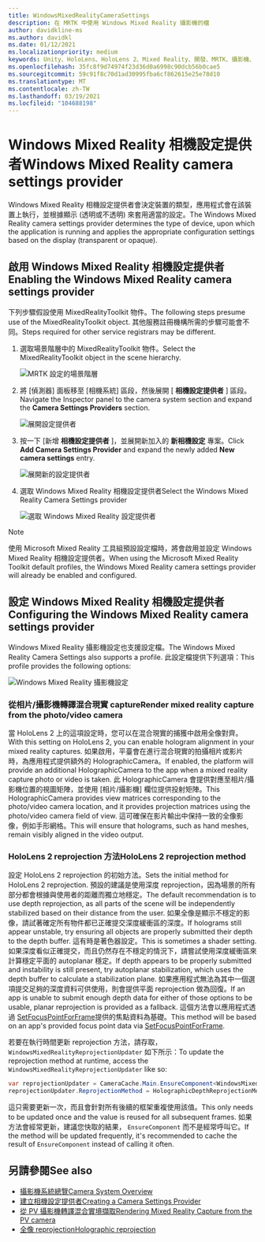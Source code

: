 ```yaml
---
title: WindowsMixedRealityCameraSettings
description: 在 MRTK 中使用 Windows Mixed Reality 攝影機的檔
author: davidkline-ms
ms.author: davidkl
ms.date: 01/12/2021
ms.localizationpriority: medium
keywords: Unity、HoloLens、HoloLens 2、Mixed Reality、開發、MRTK、攝影機、
ms.openlocfilehash: 35fc8f9d74974f23d36d0a6998c90dcb56b0cae5
ms.sourcegitcommit: 59c91f8c70d1ad30995fba6cf862615e25e78d10
ms.translationtype: MT
ms.contentlocale: zh-TW
ms.lasthandoff: 03/19/2021
ms.locfileid: "104688198"
---
```

# <a name="windows-mixed-reality-camera-settings-provider"></a><span data-ttu-id="5bf76-104">Windows Mixed Reality 相機設定提供者</span><span class="sxs-lookup"><span data-stu-id="5bf76-104">Windows Mixed Reality camera settings provider</span></span>

<span data-ttu-id="5bf76-105">Windows Mixed Reality 相機設定提供者會決定裝置的類型，應用程式會在該裝置上執行，並根據顯示 (透明或不透明) 來套用適當的設定。</span><span class="sxs-lookup"><span data-stu-id="5bf76-105">The Windows Mixed Reality camera settings provider determines the type of device, upon which the application is running and applies the appropriate configuration settings based on the display (transparent or opaque).</span></span>

## <a name="enabling-the-windows-mixed-reality-camera-settings-provider"></a><span data-ttu-id="5bf76-106">啟用 Windows Mixed Reality 相機設定提供者</span><span class="sxs-lookup"><span data-stu-id="5bf76-106">Enabling the Windows Mixed Reality camera settings provider</span></span>

<span data-ttu-id="5bf76-107">下列步驟假設使用 MixedRealityToolkit 物件。</span><span class="sxs-lookup"><span data-stu-id="5bf76-107">The following steps presume use of the MixedRealityToolkit object.</span></span> <span data-ttu-id="5bf76-108">其他服務註冊機構所需的步驟可能會不同。</span><span class="sxs-lookup"><span data-stu-id="5bf76-108">Steps required for other service registrars may be different.</span></span>

1. <span data-ttu-id="5bf76-109">選取場景階層中的 MixedRealityToolkit 物件。</span><span class="sxs-lookup"><span data-stu-id="5bf76-109">Select the MixedRealityToolkit object in the scene hierarchy.</span></span>

    ![MRTK 設定的場景階層](../Images/MRTK_ConfiguredHierarchy.png)

2. <span data-ttu-id="5bf76-111">將 [偵測器] 面板移至 [相機系統] 區段，然後展開 [ **相機設定提供者** ] 區段。</span><span class="sxs-lookup"><span data-stu-id="5bf76-111">Navigate the Inspector panel to the camera system section and expand the **Camera Settings Providers** section.</span></span>

    ![展開設定提供者](../Images/CameraSystem/ExpandProviders.png)

3. <span data-ttu-id="5bf76-113">按一下 [新增 **相機設定提供者** ]，並展開新加入的 **新相機設定** 專案。</span><span class="sxs-lookup"><span data-stu-id="5bf76-113">Click **Add Camera Settings Provider** and expand the newly added **New camera settings** entry.</span></span>

    ![展開新的設定提供者](../Images/CameraSystem/ExpandNewProvider.png)

4. <span data-ttu-id="5bf76-115">選取 Windows Mixed Reality 相機設定提供者</span><span class="sxs-lookup"><span data-stu-id="5bf76-115">Select the Windows Mixed Reality Camera Settings provider</span></span>

    ![選取 Windows Mixed Reality 設定提供者](../Images/CameraSystem/SelectWindowsMixedRealitySettings.png)

> [!NOTE]
> <span data-ttu-id="5bf76-117">使用 Microsoft Mixed Reality 工具組預設設定檔時，將會啟用並設定 Windows Mixed Reality 相機設定提供者。</span><span class="sxs-lookup"><span data-stu-id="5bf76-117">When using the Microsoft Mixed Reality Toolkit default profiles, the Windows Mixed Reality camera settings provider will already be enabled and configured.</span></span>

## <a name="configuring-the-windows-mixed-reality-camera-settings-provider"></a><span data-ttu-id="5bf76-118">設定 Windows Mixed Reality 相機設定提供者</span><span class="sxs-lookup"><span data-stu-id="5bf76-118">Configuring the Windows Mixed Reality camera settings provider</span></span>

<span data-ttu-id="5bf76-119">Windows Mixed Reality 攝影機設定也支援設定檔。</span><span class="sxs-lookup"><span data-stu-id="5bf76-119">The Windows Mixed Reality Camera Settings also supports a profile.</span></span> <span data-ttu-id="5bf76-120">此設定檔提供下列選項：</span><span class="sxs-lookup"><span data-stu-id="5bf76-120">This profile provides the following options:</span></span>

![Windows Mixed Reality 攝影機設定](../Images/CameraSystem/WMRCameraSettingsProfile.png)

### <a name="render-mixed-reality-capture-from-the-photovideo-camera"></a><span data-ttu-id="5bf76-122">從相片/攝影機轉譯混合現實 capture</span><span class="sxs-lookup"><span data-stu-id="5bf76-122">Render mixed reality capture from the photo/video camera</span></span>

<span data-ttu-id="5bf76-123">當 HoloLens 2 上的這項設定時，您可以在混合現實的捕獲中啟用全像對齊。</span><span class="sxs-lookup"><span data-stu-id="5bf76-123">With this setting on HoloLens 2, you can enable hologram alignment in your mixed reality captures.</span></span> <span data-ttu-id="5bf76-124">如果啟用，平臺會在進行混合現實的拍攝相片或影片時，為應用程式提供額外的 HolographicCamera。</span><span class="sxs-lookup"><span data-stu-id="5bf76-124">If enabled, the platform will provide an additional HolographicCamera to the app when a mixed reality capture photo or video is taken.</span></span> <span data-ttu-id="5bf76-125">此 HolographicCamera 會提供對應至相片/攝影機位置的視圖矩陣，並使用 [相片/攝影機] 欄位提供投射矩陣。</span><span class="sxs-lookup"><span data-stu-id="5bf76-125">This HolographicCamera provides view matrices corresponding to the photo/video camera location, and it provides projection matrices using the photo/video camera field of view.</span></span> <span data-ttu-id="5bf76-126">這可確保在影片輸出中保持一致的全像影像，例如手形網格。</span><span class="sxs-lookup"><span data-stu-id="5bf76-126">This will ensure that holograms, such as hand meshes, remain visibly aligned in the video output.</span></span>

### <a name="hololens-2-reprojection-method"></a><span data-ttu-id="5bf76-127">HoloLens 2 reprojection 方法</span><span class="sxs-lookup"><span data-stu-id="5bf76-127">HoloLens 2 reprojection method</span></span>

<span data-ttu-id="5bf76-128">設定 HoloLens 2 reprojection 的初始方法。</span><span class="sxs-lookup"><span data-stu-id="5bf76-128">Sets the initial method for HoloLens 2 reprojection.</span></span> <span data-ttu-id="5bf76-129">預設的建議是使用深度 reprojection，因為場景的所有部分都會根據與使用者的距離而獨立地穩定。</span><span class="sxs-lookup"><span data-stu-id="5bf76-129">The default recommendation is to use depth reprojection, as all parts of the scene will be independently stabilized based on their distance from the user.</span></span> <span data-ttu-id="5bf76-130">如果全像是顯示不穩定的影像，請試著確定所有物件都已正確提交深度緩衝區的深度。</span><span class="sxs-lookup"><span data-stu-id="5bf76-130">If holograms still appear unstable, try ensuring all objects are properly submitted their depth to the depth buffer.</span></span> <span data-ttu-id="5bf76-131">這有時是著色器設定。</span><span class="sxs-lookup"><span data-stu-id="5bf76-131">This is sometimes a shader setting.</span></span> <span data-ttu-id="5bf76-132">如果深度看似正確提交，而且仍然存在不穩定的情況下，請嘗試使用深度緩衝區來計算穩定平面的 autoplanar 穩定。</span><span class="sxs-lookup"><span data-stu-id="5bf76-132">If depth appears to be properly submitted and instability is still present, try autoplanar stabilization, which uses the depth buffer to calculate a stabilization plane.</span></span> <span data-ttu-id="5bf76-133">如果應用程式無法為其中一個選項提交足夠的深度資料可供使用，則會提供平面 reprojection 做為回復。</span><span class="sxs-lookup"><span data-stu-id="5bf76-133">If an app is unable to submit enough depth data for either of those options to be usable, planar reprojection is provided as a fallback.</span></span> <span data-ttu-id="5bf76-134">這個方法會以應用程式透過 [SetFocusPointForFrame](https://docs.unity3d.com/ScriptReference/XR.WSA.HolographicSettings.SetFocusPointForFrame.html)提供的焦點資料為基礎。</span><span class="sxs-lookup"><span data-stu-id="5bf76-134">This method will be based on an app's provided focus point data via [SetFocusPointForFrame](https://docs.unity3d.com/ScriptReference/XR.WSA.HolographicSettings.SetFocusPointForFrame.html).</span></span>

<span data-ttu-id="5bf76-135">若要在執行時間更新 reprojection 方法，請存取， `WindowsMixedRealityReprojectionUpdater` 如下所示：</span><span class="sxs-lookup"><span data-stu-id="5bf76-135">To update the reprojection method at runtime, access the `WindowsMixedRealityReprojectionUpdater` like so:</span></span>

```c#
var reprojectionUpdater = CameraCache.Main.EnsureComponent<WindowsMixedRealityReprojectionUpdater>();
reprojectionUpdater.ReprojectionMethod = HolographicDepthReprojectionMethod.AutoPlanar;
```

<span data-ttu-id="5bf76-136">這只需要更新一次，而且會針對所有後續的框架重複使用該值。</span><span class="sxs-lookup"><span data-stu-id="5bf76-136">This only needs to be updated once and the value is reused for all subsequent frames.</span></span> <span data-ttu-id="5bf76-137">如果方法會經常更新，建議您快取的結果， `EnsureComponent` 而不是經常呼叫它。</span><span class="sxs-lookup"><span data-stu-id="5bf76-137">If the method will be updated frequently, it's recommended to cache the result of `EnsureComponent` instead of calling it often.</span></span>

## <a name="see-also"></a><span data-ttu-id="5bf76-138">另請參閱</span><span class="sxs-lookup"><span data-stu-id="5bf76-138">See also</span></span>

- [<span data-ttu-id="5bf76-139">攝影機系統總覽</span><span class="sxs-lookup"><span data-stu-id="5bf76-139">Camera System Overview</span></span>](CameraSystemOverview.md)
- [<span data-ttu-id="5bf76-140">建立相機設定提供者</span><span class="sxs-lookup"><span data-stu-id="5bf76-140">Creating a Camera Settings Provider</span></span>](CreateSettingsProvider.md)
- [<span data-ttu-id="5bf76-141">從 PV 攝影機轉譯混合實境擷取</span><span class="sxs-lookup"><span data-stu-id="5bf76-141">Rendering Mixed Reality Capture from the PV camera</span></span>](https://docs.microsoft.com/windows/mixed-reality/mixed-reality-capture-for-developers#render-from-the-pv-camera-opt-in)
- [<span data-ttu-id="5bf76-142">全像 reprojection</span><span class="sxs-lookup"><span data-stu-id="5bf76-142">Holographic reprojection</span></span>](https://docs.microsoft.com/windows/mixed-reality/hologram-stability#reprojection)
